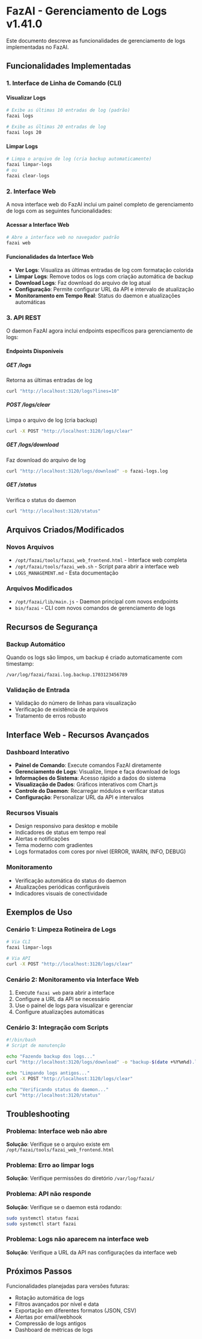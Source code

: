 # FazAI - Gerenciamento de Logs v1.41.0

Este documento descreve as funcionalidades de gerenciamento de logs implementadas no FazAI.

## Funcionalidades Implementadas

### 1. Interface de Linha de Comando (CLI)

#### Visualizar Logs
```bash
# Exibe as últimas 10 entradas de log (padrão)
fazai logs

# Exibe as últimas 20 entradas de log
fazai logs 20
```

#### Limpar Logs
```bash
# Limpa o arquivo de log (cria backup automaticamente)
fazai limpar-logs
# ou
fazai clear-logs
```

### 2. Interface Web

A nova interface web do FazAI inclui um painel completo de gerenciamento de logs com as seguintes funcionalidades:

#### Acessar a Interface Web
```bash
# Abre a interface web no navegador padrão
fazai web
```

#### Funcionalidades da Interface Web
- **Ver Logs**: Visualiza as últimas entradas de log com formatação colorida
- **Limpar Logs**: Remove todos os logs com criação automática de backup
- **Download Logs**: Faz download do arquivo de log atual
- **Configuração**: Permite configurar URL da API e intervalo de atualização
- **Monitoramento em Tempo Real**: Status do daemon e atualizações automáticas

### 3. API REST

O daemon FazAI agora inclui endpoints específicos para gerenciamento de logs:

#### Endpoints Disponíveis

##### GET /logs
Retorna as últimas entradas de log
```bash
curl "http://localhost:3120/logs?lines=10"
```

##### POST /logs/clear
Limpa o arquivo de log (cria backup)
```bash
curl -X POST "http://localhost:3120/logs/clear"
```

##### GET /logs/download
Faz download do arquivo de log
```bash
curl "http://localhost:3120/logs/download" -o fazai-logs.log
```

##### GET /status
Verifica o status do daemon
```bash
curl "http://localhost:3120/status"
```

## Arquivos Criados/Modificados

### Novos Arquivos
- `/opt/fazai/tools/fazai_web_frontend.html` - Interface web completa
- `/opt/fazai/tools/fazai_web.sh` - Script para abrir a interface web
- `LOGS_MANAGEMENT.md` - Esta documentação

### Arquivos Modificados
- `/opt/fazai/lib/main.js` - Daemon principal com novos endpoints
- `bin/fazai` - CLI com novos comandos de gerenciamento de logs

## Recursos de Segurança

### Backup Automático
Quando os logs são limpos, um backup é criado automaticamente com timestamp:
```
/var/log/fazai/fazai.log.backup.1703123456789
```

### Validação de Entrada
- Validação do número de linhas para visualização
- Verificação de existência de arquivos
- Tratamento de erros robusto

## Interface Web - Recursos Avançados

### Dashboard Interativo
- **Painel de Comando**: Execute comandos FazAI diretamente
- **Gerenciamento de Logs**: Visualize, limpe e faça download de logs
- **Informações do Sistema**: Acesso rápido a dados do sistema
- **Visualização de Dados**: Gráficos interativos com Chart.js
- **Controle do Daemon**: Recarregar módulos e verificar status
- **Configuração**: Personalizar URL da API e intervalos

### Recursos Visuais
- Design responsivo para desktop e mobile
- Indicadores de status em tempo real
- Alertas e notificações
- Tema moderno com gradientes
- Logs formatados com cores por nível (ERROR, WARN, INFO, DEBUG)

### Monitoramento
- Verificação automática do status do daemon
- Atualizações periódicas configuráveis
- Indicadores visuais de conectividade

## Exemplos de Uso

### Cenário 1: Limpeza Rotineira de Logs
```bash
# Via CLI
fazai limpar-logs

# Via API
curl -X POST "http://localhost:3120/logs/clear"
```

### Cenário 2: Monitoramento via Interface Web
1. Execute `fazai web` para abrir a interface
2. Configure a URL da API se necessário
3. Use o painel de logs para visualizar e gerenciar
4. Configure atualizações automáticas

### Cenário 3: Integração com Scripts
```bash
#!/bin/bash
# Script de manutenção

echo "Fazendo backup dos logs..."
curl "http://localhost:3120/logs/download" -o "backup-$(date +%Y%m%d).log"

echo "Limpando logs antigos..."
curl -X POST "http://localhost:3120/logs/clear"

echo "Verificando status do daemon..."
curl "http://localhost:3120/status"
```

## Troubleshooting

### Problema: Interface web não abre
**Solução**: Verifique se o arquivo existe em `/opt/fazai/tools/fazai_web_frontend.html`

### Problema: Erro ao limpar logs
**Solução**: Verifique permissões do diretório `/var/log/fazai/`

### Problema: API não responde
**Solução**: Verifique se o daemon está rodando:
```bash
sudo systemctl status fazai
sudo systemctl start fazai
```

### Problema: Logs não aparecem na interface web
**Solução**: Verifique a URL da API nas configurações da interface web

## Próximos Passos

Funcionalidades planejadas para versões futuras:
- Rotação automática de logs
- Filtros avançados por nível e data
- Exportação em diferentes formatos (JSON, CSV)
- Alertas por email/webhook
- Compressão de logs antigos
- Dashboard de métricas de logs